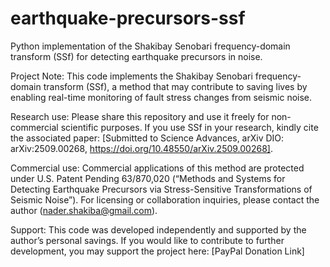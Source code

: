 # earthquake-precursors-ssf
Python implementation of the Shakibay Senobari frequency-domain transform (SSf) for detecting earthquake precursors in noise.

Project Note: This code implements the Shakibay Senobari frequency-domain transform (SSf), a method that may contribute to saving lives by enabling real-time monitoring of fault stress changes from seismic noise.

Research use: Please share this repository and use it freely for non-commercial scientific purposes. If you use SSf in your research, kindly cite the associated paper:
[Submitted to Science Advances, arXiv DIO: 	arXiv:2509.00268, https://doi.org/10.48550/arXiv.2509.00268].

Commercial use: Commercial applications of this method are protected under U.S. Patent Pending 63/870,020 (“Methods and Systems for Detecting Earthquake Precursors via Stress-Sensitive Transformations of Seismic Noise”). For licensing or collaboration inquiries, please contact the author (nader.shakiba@gmail.com).

 Support: This code was developed independently and supported by the author’s personal savings. If you would like to contribute to further development, you may support the project here:
[PayPal Donation Link]
